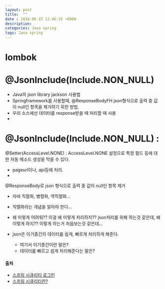 ```yaml
---
layout: post
title:  ""
date : 2018-06-15 12:46:32 +0900
description: 
categories: Java spring
tags: Java spring 
---
```

# lombok

# @JsonInclude(Include.NON_NULL)
- Java의 json library jackson 사용법
- Springframework를 사용할때, @ResponseBodyFH json형식으로 출력 중 값이 null인 항목을 제거하기 위한 방법.
- 우리 소스에선 데이터를 response받을 때 처리할 때 사용
- 

# @JsonInclude(Include.NON_NULL) :  
@Setter(AccessLevel.NONE) : AccessLevel.NONE 설정으로 특정 필드 등에 대한 자동 메소드 생성을 막을 수 있다.
- pageurl이나, api등에 처리.
- 

@ResponseBody로 json 형식으로 출력 중 값이 null인 항목 제거

- 자바 직렬화, 병렬화, 역직렬화...

- 직렬화라는 개념을 알아야 한다... 
- 왜 이렇게 어려워?? 이걸 왜 이렇게 처리하지?? json처리를 위해 하는것 같은데, 왜 이렇게 하지?? 이렇게 하는거 처음보는것 같은데...
- json은 이기종간의 데이터를 쉽게, 빠르게 처리하게 해준다.
    * 여기서 이기종간이란 말은?
    * 데이터를 빠르고 쉽게 처리해준다는 말은?

#### 출처
- [스프링 시큐리티 로그인](http://syaku.tistory.com/278)
- [스프링 시큐리티란?](http://egloos.zum.com/springmvc/v/504862)